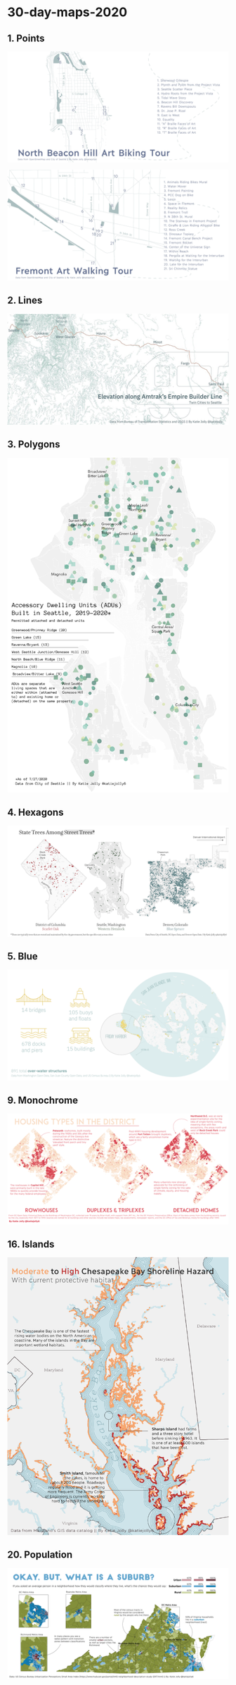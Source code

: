 # 30-day-maps-2020


## 1. Points

![](01-points/beacon_hill_art.jpg)

![](01-points/fremont_art.jpg)

## 2. Lines

![](02-lines/amtrak_elevation.jpg)

## 3. Polygons

![](03-polygons/seattle_adu.png)

## 4. Hexagons

![](04-hexagons/street_trees.png)

## 5. Blue

![](05-blue/san_juan_structures.png)

## 9. Monochrome

![](09-monochrome/dc_housing.png)

## 16. Islands

![](17-islands/chesapeake_islands_annotated.png)

## 20. Population

![](20-population/urbanization_virginia.png)